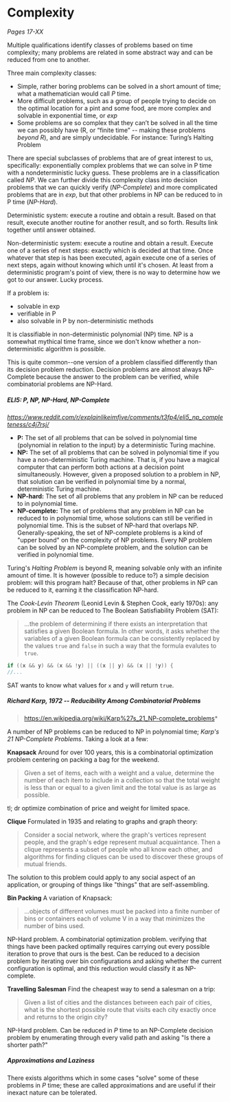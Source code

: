 # Complexity
*Pages 17-XX*

Multiple qualifications identify classes of problems based on time complexity; many problems are related 
in some abstract way and can be reduced from one to another.

Three main complexity classes:
* Simple, rather boring problems can be solved in a short amount of time; 
what a mathematician would call *P* time.
* More difficult problems, such as a group of people trying to decide on the optimal location for a pint 
and some food, are more complex and solvable in exponential time, or *exp*
* Some problems are so complex that they can’t be solved in all the time we can possibly have (R, or “finite time” -- 
making these problems *beyond R*), and are simply undecidable. For instance: Turing’s Halting Problem

There are special subclasses of problems that are of great interest to us, specifically: exponentially 
complex problems that we can solve in P time with a nondeterministic lucky guess. These problems are in a 
classification called *NP*. We can further divide this complexity class into decision problems that we can
quickly verify (*NP-Complete*) and more complicated problems that are in *exp*, but that other problems in NP
can be reduced to in P time (*NP-Hard*).

Deterministic system: execute a routine and obtain a result. Based on that result, execute another routine
for another result, and so forth. Results link together until answer obtained.

Non-deterministic system: execute a routine and obtain a result. Execute one of a series of next steps:
exactly which is decided at that time. Once whatever that step is has been executed, again execute one of
a series of next steps, again without knowing which until it's chosen. At least from a deterministic program's
point of view, there is no way to determine how we got to our answer. Lucky process. 

If a problem is:
* solvable in exp
* verifiable in P
* also solvable in P by non-deterministic methods

It is classifiable in non-deterministic polynomial (NP) time. NP is a somewhat mythical time frame, 
since we don't know whether a non-deterministic algorithm is possible. 

This is quite common--one version of a problem classified differently than its decision problem reduction. 
Decision problems are almost always NP-Complete because the answer to the problem can be verified, while 
combinatorial problems are NP-Hard. 

##### ELI5: P, NP, NP-Hard, NP-Complete
*https://www.reddit.com/r/explainlikeimfive/comments/t3fp4/eli5_np_completeness/c4j7rsj/*
* **P:** The set of all problems that can be solved in polynomial time (polynomial in relation to the input) 
by a deterministic Turing machine.
* **NP:** The set of all problems that can be solved in polynomial time if you have a non-deterministic 
Turing machine. That is, if you have a magical computer that can perform both actions at a decision point 
simultaneously. However, given a proposed solution to a problem in NP, that solution can be verified in 
polynomial time by a normal, deterministic Turing machine.
* **NP-hard:** The set of all problems that any problem in NP can be reduced to in polynomial time.
* **NP-complete:** The set of problems that any problem in NP can be reduced to in polynomial time, 
whose solutions can still be verified in polynomial time. This is the subset of NP-hard that overlaps NP. 
Generally-speaking, the set of NP-complete problems is a kind of "upper bound" on the complexity of NP 
problems. Every NP problem can be solved by an NP-complete problem, and the solution can be verified in 
polynomial time.

Turing's *Halting Problem* is beyond R, meaning solvable only with an infinite amount of time. It is 
however (possible to reduce to?) a simple decision problem: will this program halt? Because of that, other 
problems in NP can be reduced to it, earning it the classification NP-hard.

The *Cook-Levin Theorem* (Leonid Levin & Stephen Cook, early 1970s): any problem in NP can be reduced to
The Boolean Satisfiability Problem (SAT):
> ...the problem of determining if there exists an interpretation that satisfies a given Boolean formula.
> In other words, it asks whether the variables of a given Boolean formula can be consistently replaced by
> the values `true` and `false` in such a way that the formula evalutes to `true`. 

```java 
if ((x && y) && (x && !y) || ((x || y) && (x || !y)) {
//...
```
SAT wants to know what values for `x` and `y` will return `true`.

##### Richard Karp, 1972 -- *Reducibility Among Combinatorial Problems*
> https://en.wikipedia.org/wiki/Karp%27s_21_NP-complete_problems*

A number of NP problems can be reduced to NP in polynomial time; *Karp's 21 NP-Complete Problems*. Taking a 
look at a few:

**Knapsack**
Around for over 100 years, this is a combinatorial optimization problem centering on packing a bag for the
weekend. 

> Given a set of items, each with a weight and a value, determine the number of each item to include in a
> collection so that the total weight is less than or equal to a given limit and the total value is as large
> as possible.

tl; dr optimize combination of price and weight for limited space.

**Clique**
Formulated in 1935 and relating to graphs and graph theory:

> Consider a social network, where the graph's vertices represent people, and the graph's edge represent
> mutual acquaintance. Then a clique represents a subset of people who all know each other, and algorithms
> for finding cliques can be used to discover these groups of mutual friends. 

The solution to this problem could apply to any social aspect of an application, or grouping of things
like "things" that are self-assembling. 

**Bin Packing**
A variation of Knapsack:

>...objects of different volumes must be packed into a finite number of bins or containers each of volume
>V in a way that minimizes the number of bins used. 

NP-Hard problem. A combinatorial optimization problem. verifying that things have been packed 
optimally requires carrying out every possible iteration to prove that ours is the best. Can be reduced to 
a decision problem by iterating over bin configurations and asking whether the current configuration is
optimal, and this reduction would classify it as NP-complete. 

**Travelling Salesman**
Find the cheapest way to send a salesman on a trip:

>Given a list of cities and the distances between each pair of cities, what is the shortest possible route
>that visits each city exactly once and returns to the origin city?

NP-Hard problem. Can be reduced in *P* time to an NP-Complete decision problem by enumerating through every
valid path and asking "Is there a shorter path?"

##### Approximations and Laziness
There exists algorithms which in some cases "solve" some of these problems in *P* time; these are called
approximations and are useful if their inexact nature can be tolerated.